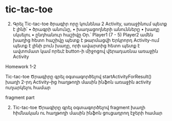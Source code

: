 # tic-tac-toe
2. Գրել Tic-tac-toe ծրագիր որը կունենա 2 Activity,
առաջինում պետք է լինի՝
• ծրագրի անունը,
• խաղացողների անունները
• խաղը սկսելու
• ընդհանուր հաշիվը Օր.՝ Player1 (7 - 5) Player2
ամեն խաղից հետո հաշիվը պետք է թարմացվի
Երկրորդ Activity-ում պետք է լինի բուն խաղը, որի ավարտից հետո պետք է
ավտոմատ կամ որեւէ button-ի միջոցով վերադառնա առաջին Activity

Homework 1-2

Tic-tac-toe Ծրագիրը գրել օգտագործելով startActivityForResult() խաղի 2-րդ
Activity–ից հաղթողի մասին ինֆոն առաջին activity ուղարկելու համար

fragment part

2. Tic-tac-toe Ծրագիրը գրել օգտագործելով fragment խաղի հիմնական ու հաղթողի
մասին ինֆոն ցուցադրող էջերի համար
